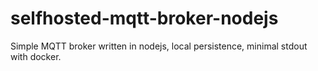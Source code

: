 # selfhosted-mqtt-broker-nodejs
Simple MQTT broker written in nodejs, local persistence, minimal stdout with docker.
